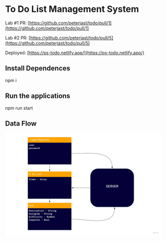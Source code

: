 # To Do List Management System

Lab #1 PR: [https://github.com/peterjast/todo/pull/1](https://github.com/peterjast/todo/pull/1)

Lab #2 PR: [https://github.com/peterjast/todo/pull/5](https://github.com/peterjast/todo/pull/5)

Deployed: [https://ps-todo.netlify.app/](https://ps-todo.netlify.app/)

## Install Dependences

npm i

## Run the applications

npm run start

## Data Flow

![to do dataflow](./src/assets/uml.jpg)

